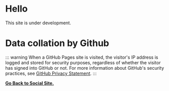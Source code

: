# Hello 
This site is under development.

# Data collation by Github

::: warning When a GitHub Pages site is visited, the visitor's IP address is logged and stored for security purposes, regardless of whether the visitor has signed into GitHub or not. For more information about GitHub's security practices, see [GitHub Privacy Statement](https://docs.github.com/en/site-policy/privacy-policies/github-privacy-statement).
:::

**[Go Back to Social Site.](https://notreal003.github.io/social-site/)**
